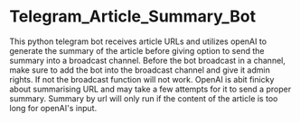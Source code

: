 # Telegram_Article_Summary_Bot
This python telegram bot receives article URLs and utilizes openAI to generate the summary of the article before giving option to send the summary into a broadcast channel.
Before the bot broadcast in a channel, make sure to add the bot into the broadcast channel and give it admin rights. If not the broadcast function will not work.
OpenAI is abit finicky about summarising URL and may take a few attempts for it to send a proper summary. Summary by url will only run if the content of the article is too long for openAI's input.

